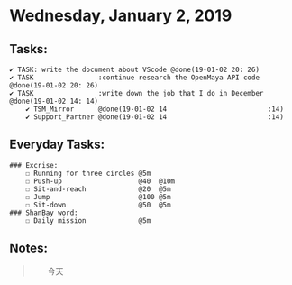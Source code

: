 # Wednesday, January 2, 2019

## Tasks:
    ✔ TASK: write the document about VScode @done(19-01-02 20: 26)
    ✔ TASK                :continue research the OpenMaya API code  @done(19-01-02 20: 26)
    ✔ TASK                :write down the job that I do in December @done(19-01-02 14: 14)
        ✔ TSM_Mirror      @done(19-01-02 14                         :14)
        ✔ Support_Partner @done(19-01-02 14                         :14)



## Everyday Tasks:
    ### Excrise:
        ☐ Running for three circles @5m
        ☐ Push-up                   @40  @10m
        ☐ Sit-and-reach             @20  @5m
        ☐ Jump                      @100 @5m
        ☐ Sit-down                  @50  @5m
    ### ShanBay word:
        ☐ Daily mission             @5m

## Notes:
> &emsp;&emsp;今天
